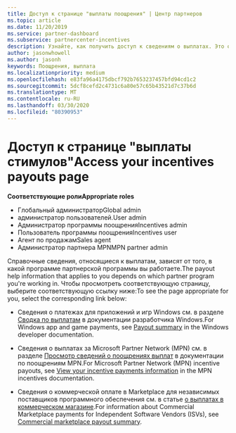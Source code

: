 ```yaml
---
title: Доступ к странице "выплаты поощрения" | Центр партнеров
ms.topic: article
ms.date: 11/20/2019
ms.service: partner-dashboard
ms.subservice: partnercenter-incentives
description: Узнайте, как получить доступ к сведениям о выплатах. Это относится к выплатам приложений и игр Windows, а также MPN стимулам.
author: jasonwhowell
ms.author: jasonh
keywords: Поощрения, выплата
ms.localizationpriority: medium
ms.openlocfilehash: e83fa96a4175dbcf792b7653237457bfd94cd1c2
ms.sourcegitcommit: 5dcf8cefd2c4731c6a80e57c65b43521d7c37b6d
ms.translationtype: MT
ms.contentlocale: ru-RU
ms.lasthandoff: 03/30/2020
ms.locfileid: "80390953"
---
```

# <a name="access-your-incentives-payouts-page"></a><span data-ttu-id="c6916-105">Доступ к странице "выплаты стимулов"</span><span class="sxs-lookup"><span data-stu-id="c6916-105">Access your incentives payouts page</span></span>

<span data-ttu-id="c6916-106">**Соответствующие роли**</span><span class="sxs-lookup"><span data-stu-id="c6916-106">**Appropriate roles**</span></span>
-   <span data-ttu-id="c6916-107">Глобальный администратор</span><span class="sxs-lookup"><span data-stu-id="c6916-107">Global admin</span></span>
-   <span data-ttu-id="c6916-108">администратор пользователей.</span><span class="sxs-lookup"><span data-stu-id="c6916-108">User admin</span></span>
-   <span data-ttu-id="c6916-109">Администратор программы поощрения</span><span class="sxs-lookup"><span data-stu-id="c6916-109">Incentives admin</span></span>
-   <span data-ttu-id="c6916-110">Пользователь программы поощрения</span><span class="sxs-lookup"><span data-stu-id="c6916-110">Incentives user</span></span>
-   <span data-ttu-id="c6916-111">Агент по продажам</span><span class="sxs-lookup"><span data-stu-id="c6916-111">Sales agent</span></span>
-   <span data-ttu-id="c6916-112">Администратор партнера MPN</span><span class="sxs-lookup"><span data-stu-id="c6916-112">MPN partner admin</span></span>

<span data-ttu-id="c6916-113">Справочные сведения, относящиеся к выплатам, зависят от того, в какой программе партнерской программы вы работаете.</span><span class="sxs-lookup"><span data-stu-id="c6916-113">The payout help information that applies to you depends on which partner program you're working in.</span></span> <span data-ttu-id="c6916-114">Чтобы просмотреть соответствующую страницу, выберите соответствующую ссылку ниже:</span><span class="sxs-lookup"><span data-stu-id="c6916-114">To see the page appropriate for you, select the corresponding link below:</span></span>

- <span data-ttu-id="c6916-115">Сведения о платежах для приложений и игр Windows см. в разделе [Сводка по выплатам](https://docs.microsoft.com/windows/uwp/publish/payout-summary) в документации разработчика Windows.</span><span class="sxs-lookup"><span data-stu-id="c6916-115">For Windows app and game payments, see [Payout summary](https://docs.microsoft.com/windows/uwp/publish/payout-summary) in the Windows developer documentation.</span></span>

- <span data-ttu-id="c6916-116">Сведения о выплатах за Microsoft Partner Network (MPN) см. в разделе [Просмотр сведений о поощрениях выплат](understand-incentive-payouts.md) в документации по поощрениям MPN.</span><span class="sxs-lookup"><span data-stu-id="c6916-116">For Microsoft Partner Network (MPN) incentive payouts, see [View your incentive payments information](understand-incentive-payouts.md) in the MPN incentives documentation.</span></span>

- <span data-ttu-id="c6916-117">Сведения о коммерческой оплате в Marketplace для независимых поставщиков программного обеспечения см. в статье [о выплатах в коммерческом магазине](https://docs.microsoft.com/azure/marketplace/partner-center-portal/payout-summary).</span><span class="sxs-lookup"><span data-stu-id="c6916-117">For information about Commercial Marketplace payments for Independent Software Vendors (ISVs), see [Commercial marketplace payout summary](https://docs.microsoft.com/azure/marketplace/partner-center-portal/payout-summary).</span></span>

